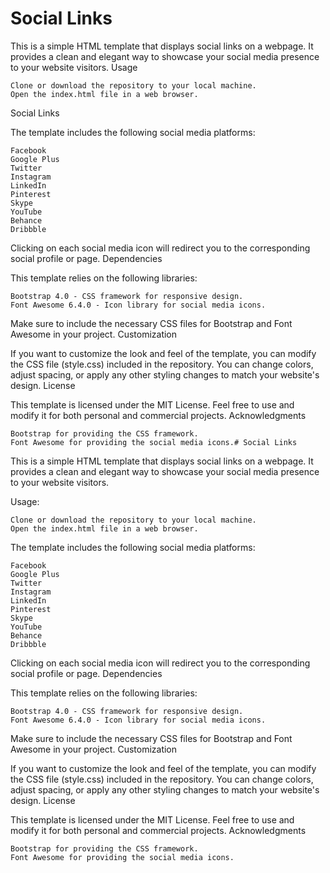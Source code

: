 # Social Links

This is a simple HTML template that displays social links on a webpage. It provides a clean and elegant way to showcase your social media presence to your website visitors.
Usage

    Clone or download the repository to your local machine.
    Open the index.html file in a web browser.

Social Links

The template includes the following social media platforms:

    Facebook
    Google Plus
    Twitter
    Instagram
    LinkedIn
    Pinterest
    Skype
    YouTube
    Behance
    Dribbble

Clicking on each social media icon will redirect you to the corresponding social profile or page.
Dependencies

This template relies on the following libraries:

    Bootstrap 4.0 - CSS framework for responsive design.
    Font Awesome 6.4.0 - Icon library for social media icons.

Make sure to include the necessary CSS files for Bootstrap and Font Awesome in your project.
Customization

If you want to customize the look and feel of the template, you can modify the CSS file (style.css) included in the repository. You can change colors, adjust spacing, or apply any other styling changes to match your website's design.
License

This template is licensed under the MIT License. Feel free to use and modify it for both personal and commercial projects.
Acknowledgments

    Bootstrap for providing the CSS framework.
    Font Awesome for providing the social media icons.# Social Links

This is a simple HTML template that displays social links on a webpage. It provides a clean and elegant way to showcase your social media presence to your website visitors.

Usage:

    Clone or download the repository to your local machine.
    Open the index.html file in a web browser.


The template includes the following social media platforms:

    Facebook
    Google Plus
    Twitter
    Instagram
    LinkedIn
    Pinterest
    Skype
    YouTube
    Behance
    Dribbble

Clicking on each social media icon will redirect you to the corresponding social profile or page.
Dependencies

This template relies on the following libraries:

    Bootstrap 4.0 - CSS framework for responsive design.
    Font Awesome 6.4.0 - Icon library for social media icons.

Make sure to include the necessary CSS files for Bootstrap and Font Awesome in your project.
Customization

If you want to customize the look and feel of the template, you can modify the CSS file (style.css) included in the repository. You can change colors, adjust spacing, or apply any other styling changes to match your website's design.
License

This template is licensed under the MIT License. Feel free to use and modify it for both personal and commercial projects.
Acknowledgments

    Bootstrap for providing the CSS framework.
    Font Awesome for providing the social media icons.